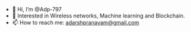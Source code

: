 - 👋 Hi, I’m @Adp-797
- 👀 Interested in Wireless networks, Machine learning and Blockchain.
- 📫 How to reach me: adarshpranavam@gmail.com

<!---
Adp-797/Adp-797 is a ✨ special ✨ repository because its `README.md` (this file) appears on your GitHub profile.
You can click the Preview link to take a look at your changes.
--->
